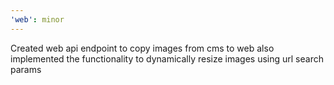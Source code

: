 ```yaml
---
'web': minor
---
```


Created web api endpoint to copy images from cms to web also implemented the functionality to dynamically resize images using url search params

